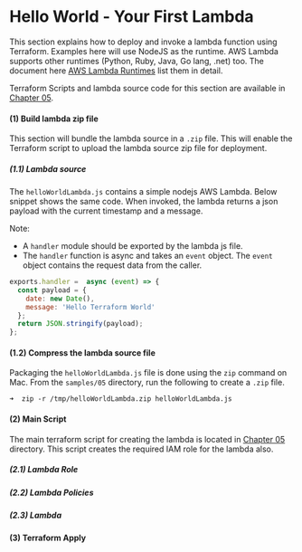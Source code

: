 # Hello World - Your First Lambda
This section explains how to deploy and invoke a lambda function using Terraform. Examples here will use 
NodeJS as the runtime. AWS Lambda supports other runtimes (Python, Ruby, Java, Go lang, .net) too. The document here
[AWS Lambda Runtimes](https://docs.aws.amazon.com/lambda/latest/dg/lambda-runtimes.html) list them in detail.

Terraform Scripts and lambda source code for this section are available in [Chapter 05](../samples/05).

#### (1) Build lambda zip file
This section will bundle the lambda source in a `.zip` file. This will enable the Terraform script to upload the
lambda source zip file for deployment.

##### (1.1) Lambda source
The `helloWorldLambda.js` contains a simple nodejs AWS Lambda. Below snippet shows the same code. When invoked, 
the lambda returns a json payload with the current timestamp and a message.

Note:
- A `handler` module should be exported by the lambda js file.
- The `handler` function is async and takes an `event` object. 
  The `event` object contains the request data from the caller.

```javascript
exports.handler =  async (event) => {
  const payload = {
    date: new Date(),
    message: 'Hello Terraform World'
  };
  return JSON.stringify(payload);
};
```

#### (1.2) Compress the lambda source file
Packaging the `helloWorldLambda.js` file is done using the `zip` command on Mac. From the `samples/05` directory, run the following 
to create a `.zip` file.

```
➜  zip -r /tmp/helloWorldLambda.zip helloWorldLambda.js
```

#### (2) Main Script
The main terraform script for creating the lambda is located in [Chapter 05](../samples/05) directory. This script 
creates the required IAM role for the lambda also.

##### (2.1) Lambda Role

##### (2.2) Lambda Policies

##### (2.3) Lambda

#### (3) Terraform Apply


